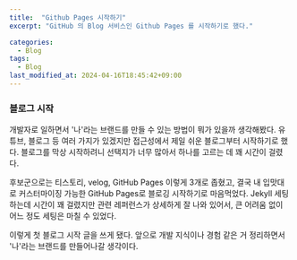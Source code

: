 ```yaml
---
title:  "Github Pages 시작하기"
excerpt: "GitHub 의 Blog 서비스인 Github Pages 를 시작하기로 했다."

categories:
  - Blog
tags:
  - Blog
last_modified_at: 2024-04-16T18:45:42+09:00
---
```


### 블로그 시작
개발자로 일하면서 '나'라는 브랜드를 만들 수 있는 방법이 뭐가 있을까 생각해봤다. 유튜브, 블로그 등 여러 가지가 있겠지만 접근성에서 제일 쉬운 블로그부터 시작하기로 했다. 블로그를 막상 시작하려니 선택지가 너무 많아서 하나를 고르는 데 꽤 시간이 걸렸다.

후보군으로는 티스토리, velog, GitHub Pages 이렇게 3개로 좁혔고, 결국 내 입맛대로 커스터마이징 가능한 GitHub Pages로 블로깅 시작하기로 마음먹었다. Jekyll 세팅하는데 시간이 꽤 걸렸지만 관련 레퍼런스가 상세하게 잘 나와 있어서, 큰 어려움 없이 어느 정도 세팅은 마칠 수 있었다.

이렇게 첫 블로그 시작 글을 쓰게 됐다. 앞으로 개발 지식이나 경험 같은 거 정리하면서 '나'라는 브랜드를 만들어나갈 생각이다.
